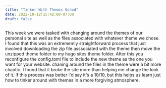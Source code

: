 ```yaml
---
title: "Tinker With Themes Schod"
date: 2022-10-12T15:42:00-07:00
draft: false
---
```


This week we were tasked with changing around the themes of our personal site as well as the files associated with whatever theme we chose.
I found that this was an extrememly straightforward process that just involved downloading the zip file asssociated with the theme then move the unzipped theme folder to my hugo sites theme folder. 
After this you reconfigure the config.toml file to include the new theme as the one you want for your website. chaning around the files in the theme were a bit more chaotic. I found that it broke the site more than helping me change the look of it. 
If this process was better I'd say it's a 10/10, but this helps us learn just how to tinker around with themes in a more forgiving atmosphere. 
